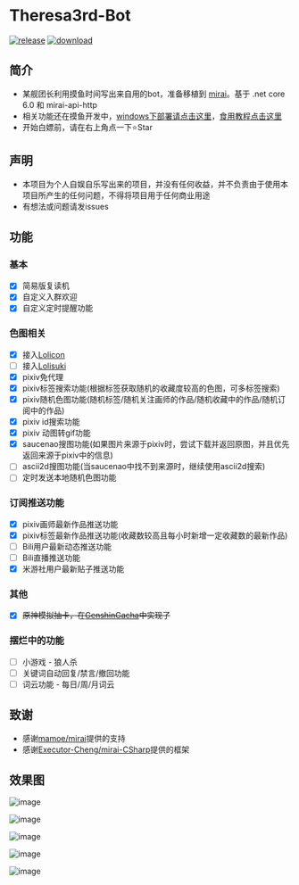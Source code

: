 # Theresa3rd-Bot
[![release](https://img.shields.io/github/v/release/GardenHamster/Theresa3rd-Bot)](https://github.com/GardenHamster/Theresa3rd-Bot/releases) [![download](https://img.shields.io/github/downloads/GardenHamster/Theresa3rd-Bot/total)](https://github.com/GardenHamster/Theresa3rd-Bot/releases)


## 简介
 - 某舰团长利用摸鱼时间写出来自用的bot，准备移植到 [mirai](https://github.com/mamoe/mirai)。基于 .net core 6.0 和 mirai-api-http
 - 相关功能还在摸鱼开发中，[windows下部署请点击这里](https://github.com/GardenHamster/Theresa3rd-Bot/blob/main/Document.md)，[食用教程点击这里](https://github.com/GardenHamster/Theresa3rd-Bot/blob/main/Menu.md)
 - 开始白嫖前，请在右上角点一下:star:Star

## 声明
 - 本项目为个人自娱自乐写出来的项目，并没有任何收益，并不负责由于使用本项目所产生的任何问题，不得将项目用于任何商业用途
 - 有想法或问题请发issues

## 功能
### 基本
- [x] 简易版复读机
- [x] 自定义入群欢迎
- [x] 自定义定时提醒功能

### 色图相关
- [x] 接入[Lolicon](https://api.lolicon.app/#/setu)
- [ ] 接入[Lolisuki](https://github.com/GardenHamster/LoliSuki)
- [x] pixiv免代理 
- [x] pixiv标签搜索功能(根据标签获取随机的收藏度较高的色图，可多标签搜索)
- [x] pixiv随机色图功能(随机标签/随机关注画师的作品/随机收藏中的作品/随机订阅中的作品)
- [x] pixiv id搜索功能
- [x] pixiv 动图转gif功能
- [x] saucenao搜图功能(如果图片来源于pixiv时，尝试下载并返回原图，并且优先返回来源于pixiv中的信息)
- [ ] ascii2d搜图功能(当saucenao中找不到来源时，继续使用ascii2d搜索)
- [ ] 定时发送本地随机色图功能

### 订阅推送功能
- [x] pixiv画师最新作品推送功能
- [x] pixiv标签最新作品推送功能(收藏数较高且每小时新增一定收藏数的最新作品)
- [ ] Bili用户最新动态推送功能
- [ ] Bili直播推送功能
- [x] 米游社用户最新贴子推送功能

### 其他
- [x] ~~原神模拟抽卡，在[GenshinGacha](https://github.com/GardenHamster/GenshinGacha)中实现了~~

### 摆烂中的功能
- [ ] 小游戏 - 狼人杀
- [ ] 关键词自动回复/禁言/撤回功能
- [ ] 词云功能 - 每日/周/月词云

## 致谢
- 感谢[mamoe/mirai](https://github.com/mamoe/mirai)提供的支持
- 感谢[Executor-Cheng/mirai-CSharp](https://github.com/Executor-Cheng/mirai-CSharp)提供的框架

## 效果图
![image](https://user-images.githubusercontent.com/89188316/153139063-7ec31cd9-debe-475f-8ec3-b4660f552d21.png)

![image](https://user-images.githubusercontent.com/89188316/153144525-36b177f2-7ac8-4868-bb4f-223bb6978af9.png)

![image](https://user-images.githubusercontent.com/89188316/153144700-568fb0c8-92c7-4c6e-9868-d4361ab1eb16.png)

![image](https://user-images.githubusercontent.com/89188316/174220421-1e8bf643-5e2c-4135-94fb-f7980e8be8a3.png)

![image](https://user-images.githubusercontent.com/89188316/177739246-0002d3e8-3554-4b65-adfc-54aaf440611f.png)
